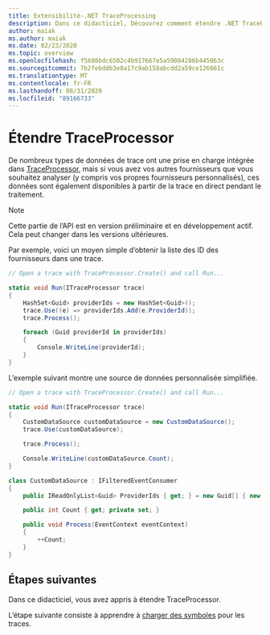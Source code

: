 ```yaml
---
title: Extensibilité-.NET TraceProcessing
description: Dans ce didacticiel, Découvrez comment étendre .NET TraceProcessing.
author: maiak
ms.author: maiak
ms.date: 02/23/2020
ms.topic: overview
ms.openlocfilehash: f5680bdc6502c4b917667e5a59084286b445063c
ms.sourcegitcommit: 7b2febddb3e8a17c9ab158abcdd2a59ce126661c
ms.translationtype: MT
ms.contentlocale: fr-FR
ms.lasthandoff: 08/31/2020
ms.locfileid: "89166733"
---
```

# <a name="extend-traceprocessor"></a>Étendre TraceProcessor

De nombreux types de données de trace ont une prise en charge intégrée dans [TraceProcessor](/dotnet/api/microsoft.windows.eventtracing.traceprocessor), mais si vous avez vos autres fournisseurs que vous souhaitez analyser (y compris vos propres fournisseurs personnalisés), ces données sont également disponibles à partir de la trace en direct pendant le traitement.

> [!NOTE]
> Cette partie de l’API est en version préliminaire et en développement actif. Cela peut changer dans les versions ultérieures.

Par exemple, voici un moyen simple d’obtenir la liste des ID des fournisseurs dans une trace.

```csharp
// Open a trace with TraceProcessor.Create() and call Run...

static void Run(ITraceProcessor trace)
{
    HashSet<Guid> providerIds = new HashSet<Guid>();
    trace.Use((e) => providerIds.Add(e.ProviderId));
    trace.Process();

    foreach (Guid providerId in providerIds)
    {
        Console.WriteLine(providerId);
    }
}
```

L’exemple suivant montre une source de données personnalisée simplifiée.

```csharp
// Open a trace with TraceProcessor.Create() and call Run...

static void Run(ITraceProcessor trace)
{
    CustomDataSource customDataSource = new CustomDataSource();
    trace.Use(customDataSource);

    trace.Process();

    Console.WriteLine(customDataSource.Count);
}

class CustomDataSource : IFilteredEventConsumer
{
    public IReadOnlyList<Guid> ProviderIds { get; } = new Guid[] { new Guid("your provider ID") };

    public int Count { get; private set; }

    public void Process(EventContext eventContext)
    {
        ++Count;
    }
}
```

## <a name="next-steps"></a>Étapes suivantes

Dans ce didacticiel, vous avez appris à étendre TraceProcessor.

L’étape suivante consiste à apprendre à [charger des symboles](symbols.md) pour les traces.